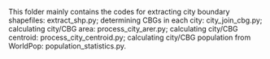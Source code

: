This folder mainly contains the codes for extracting city boundary shapefiles: extract_shp.py;
determining CBGs in each city: city_join_cbg.py;
calculating city/CBG area: process_city_arer.py;
calculating city/CBG centroid: process_city_centroid.py;
calculating city/CBG population from WorldPop: population_statistics.py.
